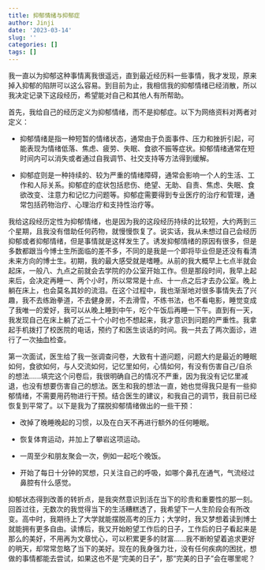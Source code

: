 ```yaml
---
title: 抑郁情绪与抑郁症
author: Jinji
date: '2023-03-14'
slug: ''
categories: []
tags: []
---
```



我一直以为抑郁这种事情离我很遥远，直到最近经历料一些事情，我才发现，原来掉入抑郁的陷阱可以这么容易。到目前为止，我相信我的抑郁情绪已经消散，所以我决定记录下这段经历，希望能对自己和其他人有所帮助。

首先，我给自己的经历定义为抑郁情绪，而不是抑郁症。以下为网络资料对两者对定义：

- 抑郁情绪是指一种短暂的情绪状态，通常由于负面事件、压力和挫折引起，可能表现为情绪低落、焦虑、疲劳、失眠、食欲不振等症状。抑郁情绪通常在短时间内可以消失或者通过自我调节、社交支持等方法得到缓解。

- 抑郁症则是一种持续的、较为严重的情绪障碍，通常会影响一个人的生活、工作和人际关系。抑郁症的症状包括悲伤、绝望、无助、自责、焦虑、失眠、食欲改变、注意力和记忆力问题等。抑郁症需要得到专业医疗的治疗和管理，通常包括药物治疗、心理治疗和支持性治疗等。


我给这段经历定性为抑郁情绪，也是因为我的这段经历持续的比较短，大约两到三个星期，且我没有借助任何药物，就慢慢恢复了。说实话，我从未想过自己会经历抑郁或者抑郁情绪，但是事情就是这样发生了。诱发抑郁情绪的原因有很多，但是多数都跟当今博士生所面临的差不多，不同的是我是一个即将毕业但是还没有看清未来方向的博士生。初期，我的最大感受就是嗜睡。从前的我大概早上七点半就会起床，一般八、九点之前就会去学院的办公室开始工作。但是那段时间，我早上起来后，会决定再睡一、两个小时，所以常常是十点、十一点之后才去办公室。晚上躺在床上，也会莫名其妙的流泪。在这个过程中，我也渐渐地对很多事情失去了兴趣，我不去练跆拳道，不去健身房，不去滑雪，不练书法，也不看电影，睡觉变成了我唯一的爱好，我可以从晚上睡到中午，吃个午饭后再睡一下午。直到有一天，我发现自己在床上躺了近二十个小时也不想起来，我才意识到问题的严重性。我拿起手机拨打了校医院的电话，预约了和医生谈话的时间。我一共去了两次面诊，进行了一次抽血检查。

第一次面试，医生给了我一张调查问卷，大致有十道问题，问题大约是最近的睡眠如何，食欲如何，与人交流如何，记忆里如何，心情如何，有没有伤害自己/自杀的想法......填完这个问卷后，我很明确自己的情况不严重，因为我没有记忆里减退，也没有想要伤害自己的想法。医生和我的想法一直，她也觉得我只是有一些抑郁情绪，不需要用药物进行干预。结合医生的建议，和我自己的调节，我目前已经恢复到平常了。以下是我为了摆脱抑郁情绪做出的一些干预：

- 改掉了晚睡晚起的习惯，以及在白天不再进行额外的任何睡眠。

- 恢复体育运动，并加上了攀岩这项运动。

- 一周至少和朋友聚会一次，例如一起吃个晚饭。

- 开始了每日十分钟的冥想，只关注自己的呼吸，如哪个鼻孔在通气，气流经过鼻腔有什么感觉。


抑郁状态得到改善的转折点，是我突然意识到活在当下的珍贵和重要性的那一刻。回首过往，无数次的我觉得当下的生活糟糕透了，我希望下一人生阶段会有所改变。高中时，我期待上了大学就能摆脱高考的压力；大学时，我又梦想着读到博士就能拥有更多自由。读博后，我又开始盼望工作后的日子，工作后的日子看起来是那么的美好，不用再为文章忧心，可以积累更多的财富......我不断盼望着追求更好的明天，却常常忽略了当下的美好。现在的我身强力壮，没有任何疾病的困扰，想做的事情都能去尝试，如果这也不是“完美的日子”，那“完美的日子”会在哪里呢？











